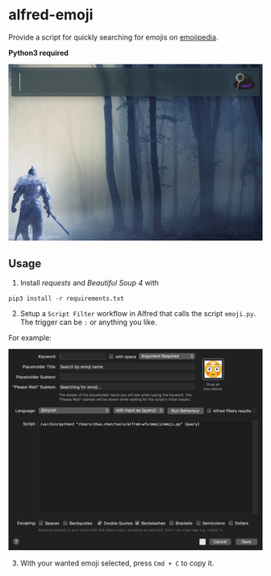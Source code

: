 # alfred-emoji

Provide a script for quickly searching for emojis on [emojipedia](https://emojipedia.org/).

**Python3 required**

![Demo](./screenshots/demo.gif)

## Usage
1. Install *requests* and *Beautiful Soup 4* with
  ```shell
  pip3 install -r requirements.txt
  ```

2. Setup a `Script Filter` workflow in Alfred that calls the script `emoji.py`. The trigger can be `:` or anything you like.

For example:

![Workflow node setting](./screenshots/node-setting.png)

3. With your wanted emoji selected, press `Cmd + C` to copy it.
